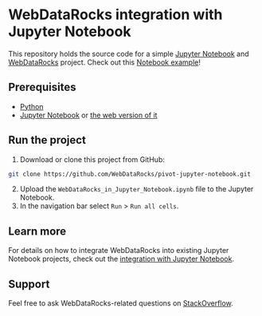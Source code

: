 # WebDataRocks integration with Jupyter Notebook

This repository holds the source code for a simple [Jupyter Notebook](https://jupyter.org/) and [WebDataRocks](https://www.webdatarocks.com/) project.
Check out this [Notebook example](https://nbviewer.jupyter.org/github/WebDataRocks/pivot-jupyter-notebook/blob/master/WebDataRocks_in_Jupyter_Notebook.ipynb)!

## Prerequisites

- [Python](https://www.python.org/downloads/)
- [Jupyter Notebook](https://jupyter.org/install.html) or [the web version of it](https://jupyter.org/try)

## Run the project
1. Download or clone this project from GitHub:
```bash
git clone https://github.com/WebDataRocks/pivot-jupyter-notebook.git
```
2. Upload the `WebDataRocks_in_Jupyter_Notebook.ipynb` file to the Jupyter Notebook.
3. In the navigation bar select `Run` > `Run all cells`.

## Learn more
For details on how to integrate WebDataRocks into existing Jupyter Notebook projects, check out the [integration with Jupyter Notebook](https://www.webdatarocks.com/doc/integration-with-jupyter-notebook/).

## Support
Feel free to ask WebDataRocks-related questions on [StackOverflow](https://stackoverflow.com/questions/tagged/webdatarocks).
